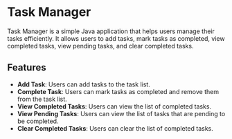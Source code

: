 # Task Manager

Task Manager is a simple Java application that helps users manage their tasks efficiently. It allows users to add tasks, mark tasks as completed, view completed tasks, view pending tasks, and clear completed tasks.

## Features

- **Add Task**: Users can add tasks to the task list.
- **Complete Task**: Users can mark tasks as completed and remove them from the task list.
- **View Completed Tasks**: Users can view the list of completed tasks.
- **View Pending Tasks**: Users can view the list of tasks that are pending to be completed.
- **Clear Completed Tasks**: Users can clear the list of completed tasks.
